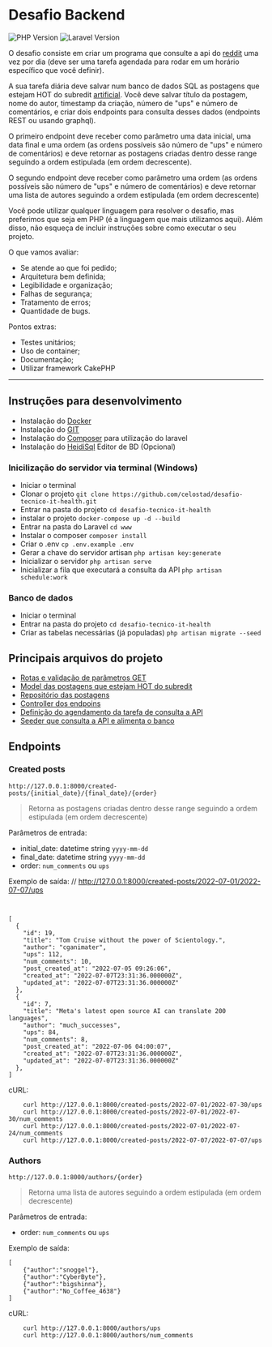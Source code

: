 # Desafio Backend

![PHP Version](https://img.shields.io/badge/7.3-100000?style=for-the-badge&logo=PHP&logoColor=white&labelColor=8780E4&color=FFFFFF)
![Laravel Version](https://img.shields.io/badge/8.75-100000?style=for-the-badge&logo=Laravel&logoColor=white&labelColor=CA4641&color=FFFFFF)

O desafio consiste em criar um programa que consulte a api do [reddit](https://www.reddit.com/dev/api/) uma vez por dia (deve ser uma tarefa agendada para rodar em um horário específico que você definir).

A sua tarefa diária deve salvar num banco de dados SQL as postagens que estejam HOT do subredit [artificial](https://api.reddit.com/r/artificial/hot). Você deve salvar título da postagem, nome do autor, timestamp da criação, número de "ups" e número de comentários, e criar dois endpoints para consulta desses dados (endpoints REST ou usando graphql).

O primeiro endpoint deve receber como parâmetro uma data inicial, uma data final e uma ordem (as ordens possíveis são número de "ups" e número de comentários) e deve retornar as postagens criadas dentro desse range seguindo a ordem estipulada (em ordem decrescente).

O segundo endpoint deve receber como parâmetro uma ordem (as ordens possíveis são número de "ups" e número de comentários) e deve retornar uma lista de autores
seguindo a ordem estipulada (em ordem decrescente)

Você pode utilizar qualquer linguagem para resolver o desafio, mas preferimos que seja em PHP (é a linguagem que mais utilizamos aqui). Além disso, não esqueça de incluir instruções sobre como executar o seu projeto.

O que vamos avaliar:
- Se atende ao que foi pedido;
- Arquitetura bem definida;
- Legibilidade e organização;
- Falhas de segurança;
- Tratamento de erros;
- Quantidade de bugs.

Pontos extras:
- Testes unitários;
- Uso de container;
- Documentação;
- Utilizar framework CakePHP

-----------------------------------

## Instruções para desenvolvimento
- Instalação do [Docker](https://www.docker.com/get-started/)
- Instalação do [GIT](https://git-scm.com/download/)
- Instalação do [Composer](https://getcomposer.org/download/) para utilização do laravel
- Instalação do [HeidiSql](https://www.heidisql.com/download.php) Editor de BD (Opcional)


### Inicilização do servidor via terminal (Windows)
- Iniciar o terminal
- Clonar o projeto `git clone https://github.com/celostad/desafio-tecnico-it-health.git`
- Entrar na pasta do projeto `cd desafio-tecnico-it-health`
- instalar o projeto `docker-compose up -d --build`
- Entrar na pasta do Laravel `cd www`
- Instalar o composer `composer install`
- Criar o .env `cp .env.example .env`
- Gerar a chave do servidor artisan `php artisan key:generate`
- Inicializar o servidor `php artisan serve`
- Inicializar a fila que executará a consulta da API `php artisan schedule:work`

### Banco de dados
- Iniciar o terminal
- Entrar na pasta do projeto `cd desafio-tecnico-it-health`
- Criar as tabelas necessárias (já populadas) `php artisan migrate --seed`

## Principais arquivos do projeto
- [Rotas e validação de parâmetros GET](routes/web.php)
- [Model das postagens que estejam HOT do subredit](app/Models/HotPost.php)
- [Repositório das postagens](app/Repositories/HotPostRepository.php)
- [Controller dos endpoins](app/Http/Controllers/HotPostController.php)
- [Definição do agendamento da tarefa de consulta a API](app/Console/Kernel.php)
- [Seeder que consulta a API e alimenta o banco](database/seeders/HotPostsTableSeeder.php)

## Endpoints

### Created posts
`http://127.0.0.1:8000/created-posts/{initial_date}/{final_date}/{order}`
> Retorna as postagens criadas dentro desse range seguindo a ordem estipulada (em ordem decrescente)

Parâmetros de entrada:
- initial_date: datetime string `yyyy-mm-dd`
- final_date: datetime string `yyyy-mm-dd`
- order: `num_comments` ou `ups` 

Exemplo de saída:
// http://127.0.0.1:8000/created-posts/2022-07-01/2022-07-07/ups

```
 

[
  {
    "id": 19,
    "title": "Tom Cruise without the power of Scientology.",
    "author": "cganimater",
    "ups": 112,
    "num_comments": 10,
    "post_created_at": "2022-07-05 09:26:06",
    "created_at": "2022-07-07T23:31:36.000000Z",
    "updated_at": "2022-07-07T23:31:36.000000Z"
  },
  {
    "id": 7,
    "title": "Meta's latest open source AI can translate 200 languages",
    "author": "much_successes",
    "ups": 84,
    "num_comments": 8,
    "post_created_at": "2022-07-06 04:00:07",
    "created_at": "2022-07-07T23:31:36.000000Z",
    "updated_at": "2022-07-07T23:31:36.000000Z"
  },
]
```

cURL:
```
    curl http://127.0.0.1:8000/created-posts/2022-07-01/2022-07-30/ups
    curl http://127.0.0.1:8000/created-posts/2022-07-01/2022-07-30/num_comments
    curl http://127.0.0.1:8000/created-posts/2022-07-01/2022-07-24/num_comments
    curl http://127.0.0.1:8000/created-posts/2022-07-07/2022-07-07/ups
```

### Authors
`http://127.0.0.1:8000/authors/{order}`
> Retorna uma lista de autores seguindo a ordem estipulada (em ordem decrescente)

Parâmetros de entrada:
- order: `num_comments` ou `ups` 

Exemplo de saída:
```
[
    {"author":"snoggel"},
    {"author":"CyberByte"},
    {"author":"bigshinna"},
    {"author":"No_Coffee_4638"}
]
```

cURL:
```
    curl http://127.0.0.1:8000/authors/ups
    curl http://127.0.0.1:8000/authors/num_comments
```
